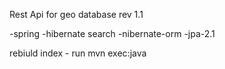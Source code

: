 Rest Api for geo database rev 1.1

-spring
-hibernate search
-nibernate-orm
-jpa-2.1


rebiuld index - run mvn exec:java